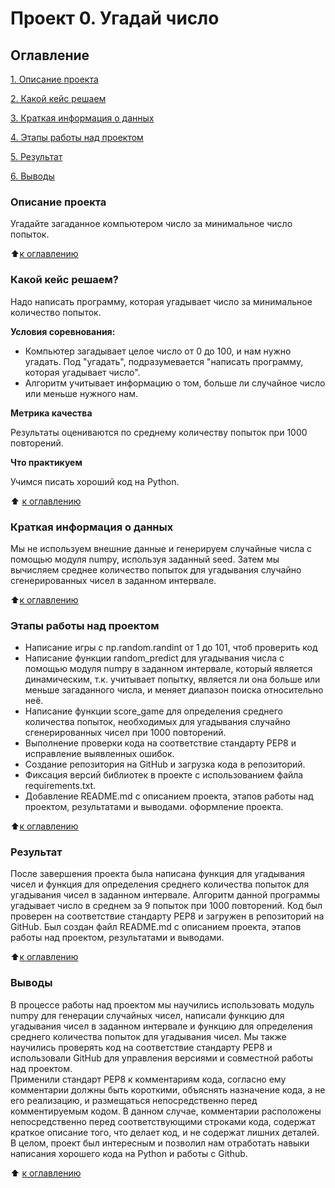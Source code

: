# Проект 0. Угадай число

## Оглавление
[1. Описание проекта](https://github.com/Mart-Againin/my_school_24/blob/Mart-Againin/project_0/README.md#Описание-прокта)  

[2. Какой кейс решаем](https://github.com/Mart-Againin/my_school_24/blob/Mart-Againin/project_0/README.md#Какой-кейс-решаем) 

[3. Краткая информация о данных](https://github.com/Mart-Againin/my_school_24/blob/Mart-Againin/project_0/README.md#Краткая-информация-о-данных)  

[4. Этапы работы над проектом](https://github.com/Mart-Againin/my_school_24/blob/Mart-Againin/project_0/README.md#Этапы-работы-над-проектом)

[5. Результат](https://github.com/Mart-Againin/my_school_24/blob/Mart-Againin/project_0/README.md#Результат)

[6. Выводы](https://github.com/Mart-Againin/my_school_24/blob/Mart-Againin/project_0/README.md#Выводы)

### Описание проекта
Угадайте загаданное компьютером число за минимальное число попыток.

:arrow_up:[к оглавлению](https://github.com/Mart-Againin/my_school_24/blob/Mart-Againin/project_0/README.md#Оглавление)


### Какой кейс решаем?
Надо написать программу, которая угадывает число за минимальное количество попыток.

**Условия соревнования:**

- Компьютер загадывает целое число от 0 до 100, и нам нужно угадать. Под "угадать", подразумевается "написать программу, которая угадывает число".
- Алгоритм учитывает информацию о том, больше ли случайное число или меньше нужного нам.

**Метрика качества**

Результаты оцениваются по среднему  количеству попыток при 1000 повторений.

**Что практикуем**

Учимся писать хороший код на Python.

:arrow_up: 
[к оглавлению](https://github.com/Mart-Againin/my_school_24/blob/Mart-Againin/project_0/README.md#Оглавление)  

### Краткая информация о данных
Мы не используем внешние данные и генерируем случайные числа с помощью модуля numpy, используя заданный seed. Затем мы вычисляем среднее количество попыток для угадывания случайно сгенерированных чисел в заданном интервале.

:arrow_up:[к оглавлению](https://github.com/Mart-Againin/my_school_24/blob/Mart-Againin/project_0/README.md#Оглавление)

### Этапы работы над проектом
- Написание игры с np.random.randint от 1 до 101, чтоб проверить код
- Написание функции random_predict для угадывания числа с помощью модуля numpy в заданном интервале, который является динамическим, т.к. учитывает попытку, является ли она больше или меньше загаданного числа, и меняет диапазон поиска относительно неё.
- Написание функции score_game для определения среднего количества попыток, необходимых для угадывания случайно сгенерированных чисел при 1000 повторений.
- Выполнение проверки кода на соответствие стандарту PEP8 и исправление выявленных ошибок.
- Создание репозитория на GitHub и загрузка кода в репозиторий.
- Фиксация версий библиотек в проекте с использованием файла requirements.txt.
- Добавление README.md с описанием проекта, этапов работы над проектом, результатами и выводами. оформление проекта.

:arrow_up:[к оглавлению](https://github.com/Mart-Againin/my_school_24/blob/Mart-Againin/project_0/README.md#Оглавление)

### Результат
После завершения проекта была написана функция для угадывания чисел и функция для определения среднего количества попыток для угадывания чисел в заданном интервале. Алгоритм данной программы угадывает число в среднем за 9 попыток при 1000 повторений.  Код был проверен на соответствие стандарту PEP8 и загружен в репозиторий на GitHub. Был создан файл README.md с описанием проекта, этапов работы над проектом, результатами и выводами.

:arrow_up:[к оглавлению](https://github.com/Mart-Againin/my_school_24/blob/Mart-Againin/project_0/README.md#Оглавление)

### Выводы
В процессе работы над проектом мы научились использовать модуль numpy для генерации случайных чисел, написали функцию для угадывания чисел в заданном интервале и функцию для определения среднего количества попыток для угадывания чисел. Мы также научились проверять код на соответствие стандарту PEP8 и использовали GitHub для управления версиями и совместной работы над проектом. 
<br>
Применили стандарт PEP8 к комментариям кода, согласно ему комментарии должны быть короткими, объяснять назначение кода, а не его реализацию, и размещаться непосредственно перед комментируемым кодом. В данном случае, комментарии расположены непосредственно перед соответствующими строками кода, содержат краткое описание того, что делает код, и не содержат лишних деталей.
<br>
В целом, проект был интересным и позволил нам отработать навыки написания хорошего кода на Python и работы с Github.

:arrow_up:
[к оглавлению](https://github.com/Mart-Againin/my_school_24/blob/Mart-Againin/project_0/README.md#Оглавление)

